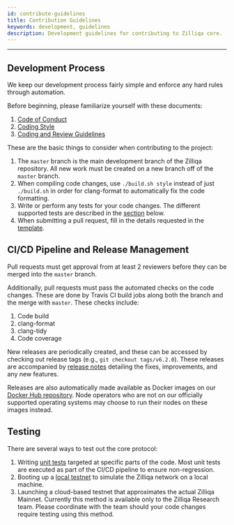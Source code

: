 ```yaml
---
id: contribute-guidelines
title: Contribution Guidelines
keywords: development, guidelines
description: Development guidelines for contributing to Zilliqa core.
---
```


---
## Development Process

We keep our development process fairly simple and enforce any hard rules through automation.

Before beginning, please familiarize yourself with these documents:

1. [Code of Conduct](https://github.com/Zilliqa/Zilliqa/blob/master/CODE_OF_CONDUCT.md)
1. [Coding Style](https://github.com/Zilliqa/Zilliqa/blob/master/CODING_STYLE.md)
1. [Coding and Review Guidelines](https://github.com/Zilliqa/Zilliqa/blob/master/CONTRIBUTING.md)

These are the basic things to consider when contributing to the project:

1. The `master` branch is the main development branch of the Zilliqa repository. All new work must be created on a new branch off of the `master` branch.
1. When compiling code changes, use `./build.sh style` instead of just `./build.sh` in order for clang-format to automatically fix the code formatting.
1. Write or perform any tests for your code changes. The different supported tests are described in the [section](#testing) below.
1. When submitting a pull request, fill in the details requested in the [template](https://github.com/Zilliqa/Zilliqa/blob/master/.github/PULL_REQUEST_TEMPLATE.md).

## CI/CD Pipeline and Release Management

Pull requests must get approval from at least 2 reviewers before they can be merged into the `master` branch.

Additionally, pull requests must pass the automated checks on the code changes. These are done by Travis CI build jobs along both the branch and the merge with `master`. These checks include:

1. Code build
1. clang-format
1. clang-tidy
1. Code coverage

New releases are periodically created, and these can be accessed by checking out release tags (e.g., `git checkout tags/v6.2.0`).
These releases are accompanied by [release notes](https://github.com/Zilliqa/Zilliqa/releases) detailing the fixes, improvements, and any new features.

Releases are also automatically made available as Docker images on our [Docker Hub repository](https://hub.docker.com/repository/docker/zilliqa/zilliqa).
Node operators who are not on our officially supported operating systems may choose to run their nodes on these images instead.

## Testing

There are several ways to test out the core protocol:

1. Writing [unit tests](https://github.com/Zilliqa/Zilliqa/tree/master/tests) targeted at specific parts of the code. Most unit tests are executed as part of the CI/CD pipeline to ensure non-regression.
1. Booting up a [local testnet](https://github.com/Zilliqa/Zilliqa#boot-up-a-local-testnet-for-development) to simulate the Zilliqa network on a local machine.
1. Launching a cloud-based testnet that approximates the actual Zilliqa Mainnet. Currently this method is available only to the Zilliqa Research team. Please coordinate with the team should your code changes require testing using this method.